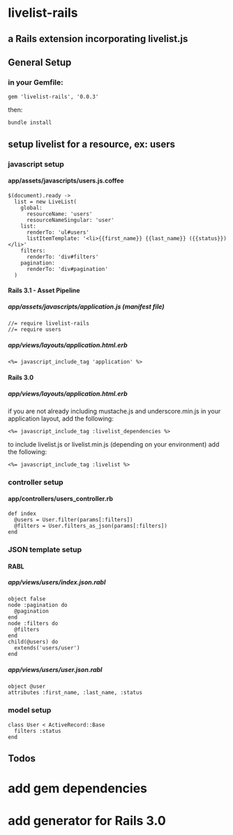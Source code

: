 # livelist-rails
## a Rails extension incorporating livelist.js

## General Setup

### in your Gemfile:

    gem 'livelist-rails', '0.0.3'

then:

    bundle install

## setup livelist for a resource, ex: users
### javascript setup

#### app/assets/javascripts/users.js.coffee

    $(document).ready ->
      list = new LiveList(
        global:
          resourceName: 'users'
          resourceNameSingular: 'user'
        list:
          renderTo: 'ul#users'
          listItemTemplate: '<li>{{first_name}} {{last_name}} ({{status}})</li>'
        filters:
          renderTo: 'div#filters'
        pagination:
          renderTo: 'div#pagination'
      )

#### Rails 3.1 - Asset Pipeline
##### app/assets/javascripts/application.js (manifest file)

    //= require livelist-rails
    //= require users

##### app/views/layouts/application.html.erb

    <%= javascript_include_tag 'application' %>

#### Rails 3.0
##### app/views/layouts/application.html.erb

if you are not already including mustache.js and underscore.min.js in
your application layout, add the following:

    <%= javascript_include_tag :livelist_dependencies %>

to include livelist.js or livelist.min.js (depending on your
environment) add the following:

    <%= javascript_include_tag :livelist %>

### controller setup
#### app/controllers/users_controller.rb

    def index
      @users = User.filter(params[:filters])
      @filters = User.filters_as_json(params[:filters])
    end

### JSON template setup
#### RABL
##### app/views/users/index.json.rabl

    object false
    node :pagination do
      @pagination
    end
    node :filters do
      @filters
    end
    child(@users) do
      extends('users/user')
    end

##### app/views/users/user.json.rabl

    object @user
    attributes :first_name, :last_name, :status

### model setup

    class User < ActiveRecord::Base
      filters :status
    end

## Todos

# add gem dependencies
# add generator for Rails 3.0
